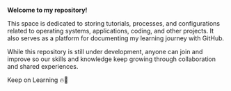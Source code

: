 **Welcome to my repository!**

This space is dedicated to storing tutorials, processes, and configurations related to operating systems, applications, coding, and other projects. It also serves as a platform for documenting my learning journey with GitHub.

While this repository is still under development, anyone can join and improve so our skills and knowledge keep growing through collaboration and shared experiences.

Keep on Learning 🔥🙂
